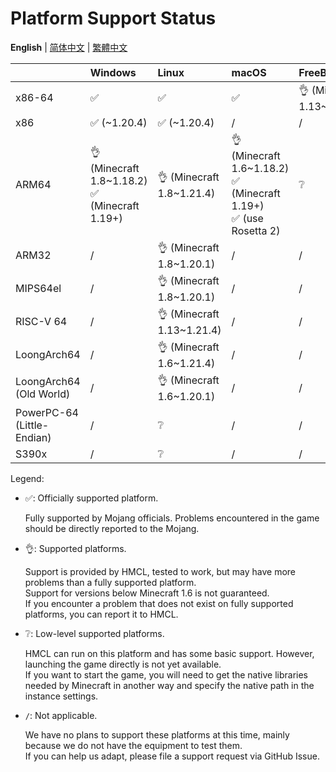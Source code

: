 # Platform Support Status


**English** | [简体中文](PLATFORM_cn.md) | [繁體中文](PLATFORM_tw.md)

|                            | Windows                                           | Linux                      | macOS                                                                   | FreeBSD                    |
|----------------------------|:--------------------------------------------------|:---------------------------|:------------------------------------------------------------------------|:---------------------------|
| x86-64                     | ✅️                                                | ✅️                         | ✅️                                                                      | 👌 (Minecraft 1.13~1.21.4) |
| x86                        | ✅️ (~1.20.4)                                      | ✅️ (~1.20.4)               | /                                                                       | /                          |
| ARM64                      | 👌 (Minecraft 1.8~1.18.2)<br/>✅ (Minecraft 1.19+) | 👌 (Minecraft 1.8~1.21.4)  | 👌 (Minecraft 1.6~1.18.2)<br/>✅ (Minecraft 1.19+)<br/>✅ (use Rosetta 2) | ❔                          |
| ARM32                      | /️                                                | 👌 (Minecraft 1.8~1.20.1)  | /                                                                       | /                          |
| MIPS64el                   | /                                                 | 👌 (Minecraft 1.8~1.20.1)  | /                                                                       | /                          |
| RISC-V 64                  | /                                                 | 👌 (Minecraft 1.13~1.21.4) | /                                                                       | /                          |
| LoongArch64                | /                                                 | 👌 (Minecraft 1.6~1.21.4)  | /                                                                       | /                          |
| LoongArch64 (Old World)    | /                                                 | 👌 (Minecraft 1.6~1.20.1)  | /                                                                       | /                          |
| PowerPC-64 (Little-Endian) | /                                                 | ❔                          | /                                                                       | /                          |
| S390x                      | /                                                 | ❔                          | /                                                                       | /                          |

Legend:

* ✅: Officially supported platform.

  Fully supported by Mojang officials. Problems encountered in the game should be directly reported to the Mojang.

* 👌: Supported platforms.

  Support is provided by HMCL, tested to work, but may have more problems than a fully supported platform.  
  Support for versions below Minecraft 1.6 is not guaranteed.  
  If you encounter a problem that does not exist on fully supported platforms, you can report it to HMCL.

* ❔: Low-level supported platforms.

  HMCL can run on this platform and has some basic support. However, launching the game directly is not yet available.  
  If you want to start the game, you will need to get the native libraries needed by Minecraft in another way and specify the native path in the instance settings.

* `/`: Not applicable.

  We have no plans to support these platforms at this time, mainly because we do not have the equipment to test them.  
  If you can help us adapt, please file a support request via GitHub Issue.
